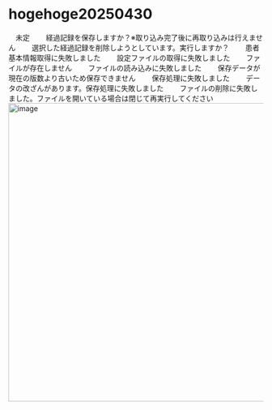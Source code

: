 # hogehoge20250430

<Setting>																																		
	<!-- 出力先フォルダパス -->																																	
	<FolderPath>　未定　</FolderPath>																																	
</Setting>																																		
<Message>																																		
	<!-- 取り込み確認 -->																																	
	<SaveCheckM>　経過記録を保存しますか？※取り込み完了後に再取り込みは行えません　</SaveCheckM>																																	
	<!-- ファイル削除確認 -->																																	
	<DeleteCheckM>　選択した経過記録を削除しようとしています。実行しますか？　</DeleteCheckM>																																	
</Message>																																		
<ErrorMessage>																																		
	<!-- 患者基本情報の取得失敗 -->																																	
	<PatientIdNotFoundM>　患者基本情報取得に失敗しました　</PatientIdNotFoundM>																																	
	<!-- 設定ファイルの取得失敗 -->																																	
	<SettingFileNotFoundM>　設定ファイルの取得に失敗しました　</SettingFileNotFoundM>																																	
	<!-- ファイルが見つからない -->																																	
	<FileNotFoundM>　ファイルが存在しません　</FileNotFoundM>																																	
	<!-- データの読み込み失敗 -->																																	
	<DataLoadErrorM>　ファイルの読み込みに失敗しました　</DataLoadErrorM>																																	
	<!-- 版数が古い-->																																	
	<seqErrorM>　保存データが現在の版数より古いため保存できません　</seqErrorM>																																	
	<!-- 保存処理失敗-->																																	
	<SaveErrorM>　保存処理に失敗しました　</SaveErrorM>																																	
	<!-- データの改ざん-->																																	
	<SaveErrorSecurityM>　データの改ざんがあります。保存処理に失敗しました　</SaveErrorSecurityM>																																	
	<!-- ファイル削除に失敗-->																																	
	<FileDeleteErrorM>　ファイルの削除に失敗しました。ファイルを開いている場合は閉じて再実行してください　</FileDeleteErrorM>																																	
</ErrorMessage>																																		
<img width="686" height="589" alt="image" src="https://github.com/user-attachments/assets/92a8d912-9a88-4ffe-9a56-ee6df102e79f" />
